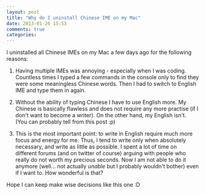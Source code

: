 ```yaml
---
layout: post
title: "Why do I uninstall Chinese IME on my Mac"
date: 2013-01-26 15:53
comments: true
categories:
---
```


I uninstalled all Chinese IMEs on my Mac a few days ago for the following reasons:

1. Having multiple IMEs was annoying - especially when I was coding. Countless times I typed a few commands in the console only to find they were some meaningless Chinese words. Then I had to switch to English IME and type them in again.

2. Without the ability of typing Chinese I have to use English more. My Chinese is basically flawless and does not require any more practise (if I don't want to become a writer). On the other hand, my English isn't. (You can probably tell from this post :p)

3. This is the most important point: to write in English require much more focus and energy for me. Thus, I tend to write only when absolutely necessary, and write as little as possible. I spent a lot of time on different forums (and on twitter of course) arguing with people who really do not worth my precious seconds. Now I am not able to do it anymore (well... not actually *unable* but I probably wouldn't bother) even if I want to. How wonderful is that?

Hope I can keep make wise decisions like this one :D
